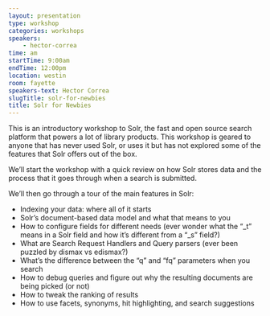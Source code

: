 ```yaml
---
layout: presentation
type: workshop
categories: workshops
speakers:
    - hector-correa
time: am
startTime: 9:00am
endTime: 12:00pm
location: westin
room: fayette
speakers-text: Hector Correa
slugTitle: solr-for-newbies
title: Solr for Newbies
---
```

This is an introductory workshop to Solr, the fast and open source search platform that powers a lot of library products. This workshop is geared to anyone that has never used Solr, or uses it but has not explored some of the features that Solr offers out of the box.

We’ll start the workshop with a quick review on how Solr stores data and the process that it goes through when a search is submitted.

We’ll then go through a tour of the main features in Solr:
* Indexing your data: where all of it starts
* Solr’s document-based data model and what that means to you
* How to configure fields for different needs (ever wonder what the “_t” means in a Solr field and how it’s different from a “_s” field?)
* What are Search Request Handlers and Query parsers (ever been puzzled by dismax vs edismax?)
* What’s the difference between the “q” and “fq” parameters when you search
* How to debug queries and figure out why the resulting documents are being picked (or not)
* How to tweak the ranking of results
* How to use facets, synonyms, hit highlighting, and search suggestions